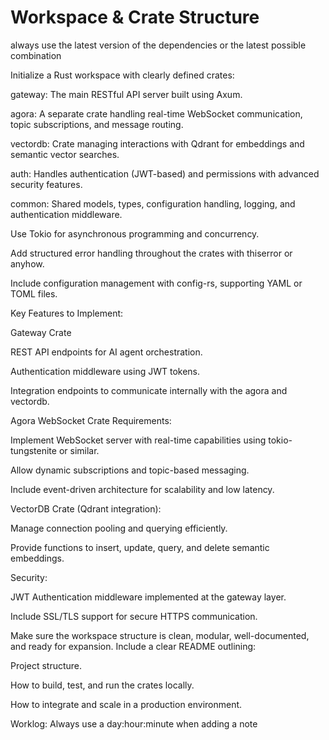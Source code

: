 # Workspace & Crate Structure

always use the latest version of the dependencies or the latest possible combination

Initialize a Rust workspace with clearly defined crates:

gateway: The main RESTful API server built using Axum.

agora: A separate crate handling real-time WebSocket communication, topic subscriptions, and message routing.

vectordb: Crate managing interactions with Qdrant for embeddings and semantic vector searches.

auth: Handles authentication (JWT-based) and permissions with advanced security features.

common: Shared models, types, configuration handling, logging, and authentication middleware.

Use Tokio for asynchronous programming and concurrency.

Add structured error handling throughout the crates with thiserror or anyhow.

Include configuration management with config-rs, supporting YAML or TOML files.

Key Features to Implement:

Gateway Crate

REST API endpoints for AI agent orchestration.

Authentication middleware using JWT tokens.

Integration endpoints to communicate internally with the agora and vectordb.

Agora WebSocket Crate Requirements:

Implement WebSocket server with real-time capabilities using tokio-tungstenite or similar.

Allow dynamic subscriptions and topic-based messaging.

Include event-driven architecture for scalability and low latency.

VectorDB Crate (Qdrant integration):

Manage connection pooling and querying efficiently.

Provide functions to insert, update, query, and delete semantic embeddings.

Security:

JWT Authentication middleware implemented at the gateway layer.

Include SSL/TLS support for secure HTTPS communication.

Make sure the workspace structure is clean, modular, well-documented, and ready for expansion. Include a clear README outlining:

Project structure.

How to build, test, and run the crates locally.

How to integrate and scale in a production environment.

Worklog: Always use a day:hour:minute when adding a note
